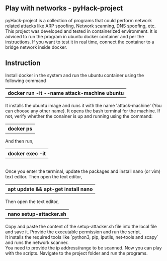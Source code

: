 ## Play with networks - pyHack-project
pyHack-project is a collection of programs that could perform network related attacks like ARP spoofing, Network scanning, DNS spoofing, etc.
This project was developed and tested in containerized environment. It is adviced to run the program in ubuntu docker container and per the instructions.
If you want to test it in real time, connect the container to a bridge network inside docker.

<h2>Instruction</h2>
Install docker in the system and run the ubuntu container using the following command<br>
<table><tr>
    <th>docker run -it --name attack-machine ubuntu</th>
</tr></table>
It installs the ubuntu image and runs it with the name 'attack-machine' (You can choose any other name). 
It opens the bash terminal for the machine. If not, verify whether the conainer is up and running using the command:

<table><tr>
    <th>docker ps</th>
</tr></table>
And then run,
<table><tr>
    <th>docker exec -it <conatiner-name></th>
</tr></table>
<br>
Once you enter the terminal, update the packages and install nano (or vim) text editor. Then open the text editor,
<table><tr>
    <th>apt update && apt-get install nano</th>
</tr></table>
 Then open the text editor,
 <table><tr>
    <th>nano setup-attacker.sh</th>
</tr></table>
Copy and paste the content of the setup-attacker.sh file into the local file and save it. Provide the executable permission and run the script.
<br>
It installs the required tools like `python3, pip, iputils, net-tools and scapy` and runs the network scanner. 
<br>
You need to provide the ip address/range to be scanned. 
Now you can play with the scripts.
Navigate to the project folder and run the programs.
